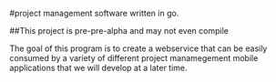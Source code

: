 #project management software written in go.

##This project is pre-pre-alpha and may not even compile

The goal of this program is to create a 
webservice that can be easily consumed by 
a variety of different project manamegement
mobile applications that we will develop at 
a later time. 



